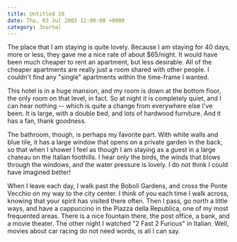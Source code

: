 ```yaml
---
title: Untitled 10
date: Thu, 03 Jul 2003 12:00:00 +0000
category: Journal
---
```


The place that I am staying is quite lovely.  Because I am staying for
40 days, more or less, they gave me a nice rate of about $65/night.  It
would have been much cheaper to rent an apartment, but less desirable.
All of the cheaper apartments are really just a room shared with other
people.  I couldn't find any "single" apartments within the time-frame I
wanted.

This hotel is in a huge mansion, and my room is down at the bottom
floor, the only room on that level, in fact.  So at night it is
completely quiet, and I can hear nothing -- which is quite a change from
everywhere else I've been.  It is large, with a double bed, and lots of
hardwood furniture.  And it has a fan, thank goodness.

The bathroom, though, is perhaps my favorite part.  With white walls and
blue tile, it has a large window that opens on a private garden in the
back, so that when I shower I feel as though I am staying as a guest in
a large chateau on the Italian foothills.  I hear only the birds, the
winds that blows through the windows, and the water pressure is lovely.
I do not think I could have imagined better!

When I leave each day, I walk past the Boboli Gardens, and cross the
Ponte Vecchio on my way to the city center.  I think of you each time I
walk across, knowing that your spirit has visited there often.  Then I
pass, go north a little ways, and have a cappuccino in the Piazza della
Republica, one of my most frequented areas.  There is a nice fountain
there, the post office, a bank, and a movie theater.  The other night I
watched "2 Fast 2 Furious" in Italian.  Well, movies about car racing do
not need words, is all I can say.


